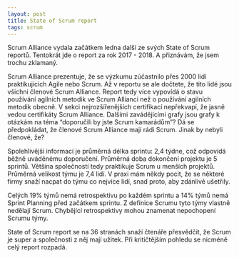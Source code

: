 ```yaml
---
layout: post
title: State of Scrum report
tags: scrum
---
```


Scrum Alliance vydala začátkem ledna další ze svých State of Scrum reportů.
Tentokrát jde o report za rok 2017 - 2018. A přiznávám, že jsem trochu zklamaný.

Scrum Alliance prezentuje, že se výzkumu zúčastnilo přes 2000 lidí praktikujících Agile nebo Scrum.
Až v reportu se ale dočtete, že tito lidé jsou všichni členové Scrum Alliance.
Report tedy více vypovídá o stavu používání agilních metodik ve Scrum Allianci než o
používání agilních metodik obecně. V sekci nejrozšířenějších certifikací nepřekvapí,
že jasně vedou certifikáty Scrum Alliance. Dalšími zavádějícími grafy jsou grafy
k otázkám na téma
“doporučili by jste Scrum kamarádům”? Dá se předpokládat, že členové Scrum Alliance mají rádi Scrum.
Jinak by nebyli členové, že?

Spolehlivější informací je průměrná délka sprintu: 2,4 týdne, což odpovídá běžně uváděnému doporučení.
Průměrná doba dokončení projektu je 5 sprintů. Většina společností tedy praktikuje Scrum
u menších projektů. Průměrná velikost týmu je 7,4 lidí.
V praxi mám někdy pocit, že se některé firmy snaží nacpat do týmu co nejvíce lidí, snad proto,
aby zdánlivě ušetřily.

Celých 19% týmů nemá retrospektivu po každém sprintu a 14% týmů nemá Sprint Planning před začátkem sprintu.
Z definice Scrumu tyto týmy vlastně nedělají Scrum. Chybějící retrospektivy mohou znamenat
nepochopení Scrumu týmy.

State of Scrum report se na 36 stranách snaží čtenáře přesvědčit, že Scrum je super a společnosti
z něj mají užitek. Při kritičtějším pohledu se nicméně celý report rozpadá.
